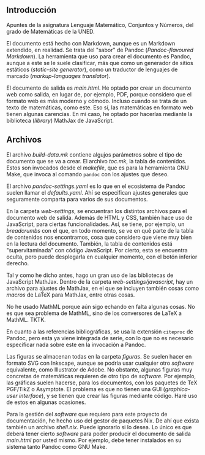 


## Introducción

Apuntes de la asignatura Lenguaje Matemático, Conjuntos y Números, del grado
de Matemáticas de la UNED.

El documento está hecho con Markdown, aunque es un Markdown extendido, en
realidad. Se trata del "sabor" de Pandoc (_Pandoc-flavoured Markdown_). La
herramienta que uso para crear el documento es Pandoc, aunque a este se le
suele clasificar, más que como un generador de sitios estáticos
(_static-site generator_), como un traductor de lenguajes de marcado
(_markup-languages translator_).

El documento de salida es _main.html_. He optado por crear un documento web
como salida, en lugar de, por ejemplo, PDF, porque considero que el formato
web es más moderno y cómodo. Incluso cuando se trata de un texto de
matemáticas, como este. Eso sí, las matemáticas en formato web tienen
algunas carencias. En mi caso, he optado por hacerlas mediante la biblioteca
(_library_) MathJax de JavaScript.





## Archivos

El archivo _build-data.mk_ contiene algujos parámetros sobre el tipo de
documento que se va a crear. El archivo _toc.mk_, la tabla de contenidos.
Estos son invocados desde el _makefile_, que es para la herramienta GNU
Make, que invoca al comando `pandoc` con los ajustes que deseo.

El archivo _pandoc-settings.yaml_ es lo que en el ecosistema de Pandoc
suelen llamar el _defaults.yaml_. Ahí se especifican ajustes generales que
seguramente comparta para varios de sus documentos.

En la carpeta _web-settings_, se encuentran los distintos archivos para el
documento web de salida. Además de HTML y CSS, también hace uso de
JavaScript, para ciertas funcionalidades. Así, se tiene, por ejemplo, un
_breadcrumbs_ con el que, en todo momento, se ve en qué parte de la tabla de
contenidos nos encontramos, cosa que considero que viene muy bien en la
lectura del documento. También, la tabla de contenidos está
"supervitaminada" con código JavaScript. Por cierto, esta se encuentra
oculta, pero puede desplegarla en cualquier momento, con el botón inferior
derecho.

Tal y como he dicho antes, hago un gran uso de las bibliotecas de JavaScript
MathJax. Dentro de la carpeta _web-settings/javascript_, hay un archivo para
ajustes de MathJax, en el que se incluyen también cosas como _macros_ de
LaTeX para MathJax, entre otras cosas.

No he usado MathML porque aún sigo echando en falta algunas cosas. No es que
sea problema de MathML, sino de los conversores de LaTeX a MathML. TKTK.

En cuanto a las referencias bibliográficas, se usa la extensión `citeproc`
de Pandoc, pero esta ya viene integrada de serie, con lo que no es necesario
especificar nada sobre este en la invocación a Pandoc.

Las figuras se almacenan todas en la carpeta _figuras_. Se suelen hacer en
formato SVG con Inkscape, aunque se podría usar cualquier otro _software_
equivalente, como Illustrator de Adobe. No obstante, algunas figuras muy
concretas de matemáticas requieren de otro tipo de _software_. Por ejemplo,
las gráficas suelen hacerse, para los documentos, con los paquetes de TeX
PGF/TikZ o Asymptote. El problema es que no tienen una GUI (_graphica-user
interface_), y se tienen que crear las figuras mediante código. Haré uso de
estos en algunas ocasiones.

Para la gestión del _software_ que requiero para este proyecto de
documentación, he hecho uso del gestor de paquetes Nix. De ahí que exista
también un archivo _shell.nix_. Puede ignorarlo si lo desea. Lo único es que
deberá tener cierto _software_ para poder producir el documento de salida
_main.html_ por usted mismo. Por ejemplo, debe tener instalados en su
sistema tanto Pandoc como GNU Make.




